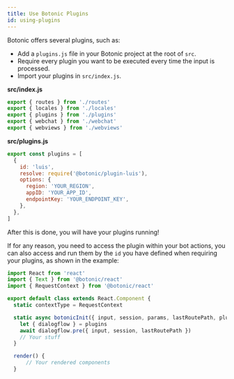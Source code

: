 ```yaml
---
title: Use Botonic Plugins
id: using-plugins
---
```


Botonic offers several plugins, such as:

- Add a `plugins.js` file in your Botonic project at the root of `src`.
- Require every plugin you want to be executed every time the input is processed.
- Import your plugins in `src/index.js`.

**src/index.js**

```javascript
export { routes } from './routes'
export { locales } from './locales'
export { plugins } from './plugins'
export { webchat } from './webchat'
export { webviews } from './webviews'
```

**src/plugins.js**

```javascript
export const plugins = [
  {
    id: 'luis',
    resolve: require('@botonic/plugin-luis'),
    options: {
      region: 'YOUR_REGION',
      appID: 'YOUR_APP_ID',
      endpointKey: 'YOUR_ENDPOINT_KEY',
    },
  },
]
```

After this is done, you will have your plugins running!

If for any reason, you need to access the plugin within your bot actions, you can also access and run them by the `id` you have defined when requiring your plugins, as shown in the example:

```javascript
import React from 'react'
import { Text } from '@botonic/react'
import { RequestContext } from '@botonic/react'

export default class extends React.Component {
  static contextType = RequestContext

  static async botonicInit({ input, session, params, lastRoutePath, plugins }) {
    let { dialogflow } = plugins
    await dialogflow.pre({ input, session, lastRoutePath })
    // Your stuff
  }

  render() {
      // Your rendered components
  }
```

